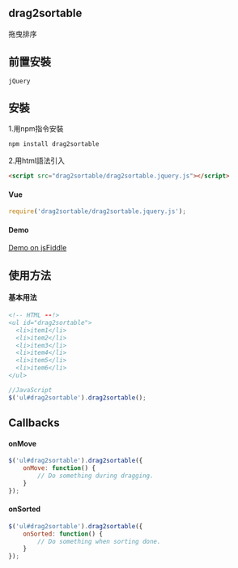 
## drag2sortable
拖曳排序
## 前置安裝
    jQuery
## 安裝
1.用npm指令安裝
```sh
npm install drag2sortable
```
2.用html語法引入
```html
<script src="drag2sortable/drag2sortable.jquery.js"></script>
```
#### Vue
```javascript
require('drag2sortable/drag2sortable.jquery.js');
```
#### Demo
[Demo on jsFiddle](https://jsfiddle.net/Palehorse/fpumzvb3/26/)

## 使用方法
#### 基本用法
```html
<!-- HTML --!>
<ul id="drag2sortable">
  <li>item1</li>
  <li>item2</li>
  <li>item3</li>
  <li>item4</li>
  <li>item5</li>
  <li>item6</li>
</ul>
```
```javascript
//JavaScript
$('ul#drag2sortable').drag2sortable();
```
## Callbacks
#### onMove
```javascript
$('ul#drag2sortable').drag2sortable({
    onMove: function() {
        // Do something during dragging.
    }
});
```
#### onSorted
```javascript
$('ul#drag2sortable').drag2sortable({
    onSorted: function() {
        // Do something when sorting done.
    }
});
```
